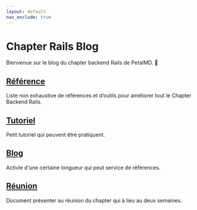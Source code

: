 ```yaml
---
layout: default
nav_exclude: true
---
```


# Chapter Rails Blog

Bienvenue sur le blog du chapter backend Rails de PetalMD. 🎉

## [Référence](reference)

Liste non exhaustive de références et d’outils pour améliorer tout le Chapter Backend Rails.

## [Tutoriel](tutoriel)

Petit tutoriel qui peuvent être pratiquent.

## [Blog](blog)

Activle d'une certaine longueur qui peut service de références.

## [Réunion](reunion)

Document présenter au réunion du chapter qui à lieu au deux semaines.
